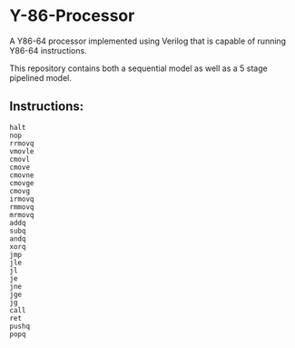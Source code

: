 # Y-86-Processor    

A Y86-64 processor implemented using Verilog that is capable of running Y86-64 instructions.

This repository contains both a sequential model as well as a 5 stage pipelined model.


## Instructions:
```
halt 
nop
rrmovq
vmovle
cmovl
cmove
cmovne
cmovge
cmovg
irmovq
rmmovq
mrmovq
addq
subq
andq
xorq
jmp
jle
jl
je
jne
jge
jg
call 
ret
pushq
popq
```
